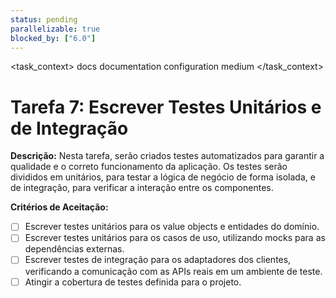 ```yaml
---
status: pending
parallelizable: true
blocked_by: ["6.0"]
---
```


<task_context>
<domain>docs</domain>
<type>documentation</type>
<scope>configuration</scope>
<complexity>medium</complexity>
<dependencies></dependencies>
<unblocks></unblocks>
</task_context>

# Tarefa 7: Escrever Testes Unitários e de Integração

**Descrição:**
Nesta tarefa, serão criados testes automatizados para garantir a qualidade e o correto funcionamento da aplicação. Os testes serão divididos em unitários, para testar a lógica de negócio de forma isolada, e de integração, para verificar a interação entre os componentes.

**Critérios de Aceitação:**
- [ ] Escrever testes unitários para os value objects e entidades do domínio.
- [ ] Escrever testes unitários para os casos de uso, utilizando mocks para as dependências externas.
- [ ] Escrever testes de integração para os adaptadores dos clientes, verificando a comunicação com as APIs reais em um ambiente de teste.
- [ ] Atingir a cobertura de testes definida para o projeto.
